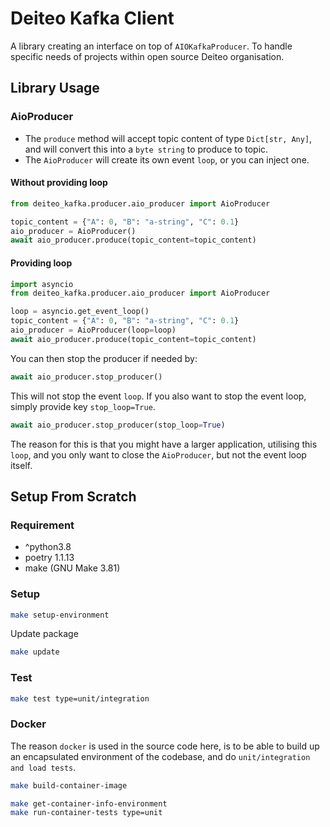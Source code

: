 # Deiteo Kafka Client

A library creating an interface on top of `AIOKafkaProducer`. To handle specific needs of
projects within open source Deiteo organisation.

## Library Usage


### AioProducer
* The `produce` method will accept topic content of type `Dict[str, Any]`, and will convert this
into a `byte string` to produce to topic.
* The `AioProducer` will create its own event `loop`, or you can inject one.


#### Without providing loop
```python
from deiteo_kafka.producer.aio_producer import AioProducer

topic_content = {"A": 0, "B": "a-string", "C": 0.1}
aio_producer = AioProducer()
await aio_producer.produce(topic_content=topic_content)
```

#### Providing loop
```python
import asyncio
from deiteo_kafka.producer.aio_producer import AioProducer

loop = asyncio.get_event_loop()
topic_content = {"A": 0, "B": "a-string", "C": 0.1}
aio_producer = AioProducer(loop=loop)
await aio_producer.produce(topic_content=topic_content)
```

You can then stop the producer if needed by:

```python
await aio_producer.stop_producer()
```

This will not stop the event `loop`. If you also want to stop the event loop, simply provide key
`stop_loop=True`.

```python
await aio_producer.stop_producer(stop_loop=True)
```

The reason for this is that you might have a larger application, utilising this `loop`, and you
only want to close the `AioProducer`, but not the event loop itself.

## Setup From Scratch

### Requirement

* ^python3.8
* poetry 1.1.13
* make (GNU Make 3.81)

### Setup

```bash
make setup-environment
```

Update package
```bash
make update
```

### Test

```bash
make test type=unit/integration
```

### Docker

The reason `docker` is used in the source code here, is to be able to build up an encapsulated
environment of the codebase, and do `unit/integration and load tests`.

```bash
make build-container-image
```

```bash
make get-container-info-environment
make run-container-tests type=unit
```
